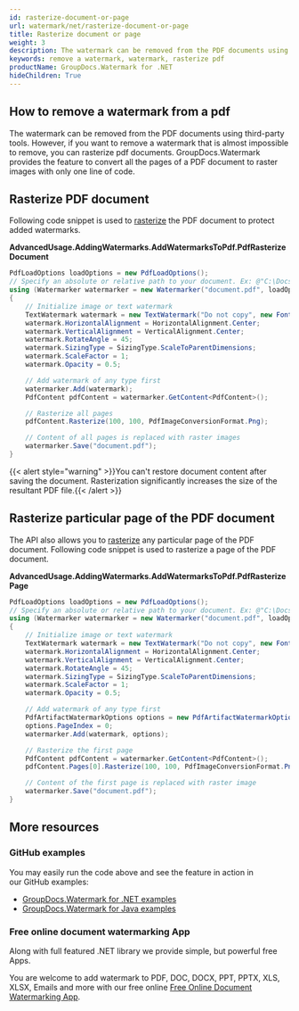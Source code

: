 ```yaml
---
id: rasterize-document-or-page
url: watermark/net/rasterize-document-or-page
title: Rasterize document or page
weight: 3
description: The watermark can be removed from the PDF documents using third-party tools. However, if you want to remove a watermark that is almost impossible to remove, you can rasterize pdf documents. GroupDocs.Watermark provides the feature to convert all the pages of a PDF document to raster images with only one line of code.
keywords: remove a watermark, watermark, rasterize pdf
productName: GroupDocs.Watermark for .NET
hideChildren: True
---
```

## How to remove a watermark from a pdf 
The watermark can be removed from the PDF documents using third-party tools. However, if you want to remove a watermark that is almost impossible to remove, you can rasterize pdf documents. GroupDocs.Watermark provides the feature to convert all the pages of a PDF document to raster images with only one line of code.

## Rasterize PDF document

Following code snippet is used to [rasterize](https://reference.groupdocs.com/net/watermark/groupdocs.watermark.contents.pdf/pdfcontent/methods/rasterize) the PDF document to protect added watermarks.  

**AdvancedUsage.AddingWatermarks.AddWatermarksToPdf.PdfRasterizeDocument**

```csharp
PdfLoadOptions loadOptions = new PdfLoadOptions();
// Specify an absolute or relative path to your document. Ex: @"C:\Docs\document.pdf"
using (Watermarker watermarker = new Watermarker("document.pdf", loadOptions))
{
    // Initialize image or text watermark
    TextWatermark watermark = new TextWatermark("Do not copy", new Font("Arial", 8));
    watermark.HorizontalAlignment = HorizontalAlignment.Center;
    watermark.VerticalAlignment = VerticalAlignment.Center;
    watermark.RotateAngle = 45;
    watermark.SizingType = SizingType.ScaleToParentDimensions;
    watermark.ScaleFactor = 1;
    watermark.Opacity = 0.5;

    // Add watermark of any type first
    watermarker.Add(watermark);
    PdfContent pdfContent = watermarker.GetContent<PdfContent>();

    // Rasterize all pages
    pdfContent.Rasterize(100, 100, PdfImageConversionFormat.Png);

    // Content of all pages is replaced with raster images
    watermarker.Save("document.pdf");
}
```

{{< alert style="warning" >}}You can't restore document content after saving the document. Rasterization significantly increases the size of the resultant PDF file.{{< /alert >}}

## Rasterize particular page of the PDF document

The API also allows you to [rasterize](https://reference.groupdocs.com/net/watermark/groupdocs.watermark.contents.pdf/pdfpage/methods/rasterize) any particular page of the PDF document. Following code snippet is used to rasterize a page of the PDF document.

**AdvancedUsage.AddingWatermarks.AddWatermarksToPdf.PdfRasterizePage**

```csharp
PdfLoadOptions loadOptions = new PdfLoadOptions();
// Specify an absolute or relative path to your document. Ex: @"C:\Docs\document.pdf"
using (Watermarker watermarker = new Watermarker("document.pdf", loadOptions))
{
    // Initialize image or text watermark
    TextWatermark watermark = new TextWatermark("Do not copy", new Font("Arial", 8));
    watermark.HorizontalAlignment = HorizontalAlignment.Center;
    watermark.VerticalAlignment = VerticalAlignment.Center;
    watermark.RotateAngle = 45;
    watermark.SizingType = SizingType.ScaleToParentDimensions;
    watermark.ScaleFactor = 1;
    watermark.Opacity = 0.5;

    // Add watermark of any type first
    PdfArtifactWatermarkOptions options = new PdfArtifactWatermarkOptions();
    options.PageIndex = 0;
    watermarker.Add(watermark, options);

    // Rasterize the first page
    PdfContent pdfContent = watermarker.GetContent<PdfContent>();
    pdfContent.Pages[0].Rasterize(100, 100, PdfImageConversionFormat.Png);

    // Content of the first page is replaced with raster image
    watermarker.Save("document.pdf");
}
```

## More resources

### GitHub examples

You may easily run the code above and see the feature in action in our GitHub examples:

* [GroupDocs.Watermark for .NET examples](https://github.com/groupdocs-watermark/GroupDocs.Watermark-for-.NET)
* [GroupDocs.Watermark for Java examples](https://github.com/groupdocs-watermark/GroupDocs.Watermark-for-Java)

### Free online document watermarking App

Along with full featured .NET library we provide simple, but powerful free Apps.

You are welcome to add watermark to PDF, DOC, DOCX, PPT, PPTX, XLS, XLSX, Emails and more with our free online [Free Online Document Watermarking App](https://products.groupdocs.app/watermark).
